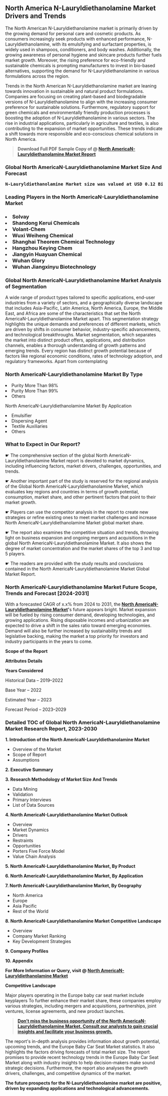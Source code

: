 <p> <h2>North America N-Lauryldiethanolamine Market Drivers and Trends</h2><p>The North American N-Lauryldiethanolamine market is primarily driven by the growing demand for personal care and cosmetic products. As consumers increasingly seek products with enhanced performance, N-Lauryldiethanolamine, with its emulsifying and surfactant properties, is widely used in shampoos, conditioners, and body washes. Additionally, the growing awareness of personal hygiene and skincare products further fuels market growth. Moreover, the rising preference for eco-friendly and sustainable chemicals is prompting manufacturers to invest in bio-based alternatives, supporting the demand for N-Lauryldiethanolamine in various formulations across the region.</p><p>Trends in the North American N-Lauryldiethanolamine market are leaning towards innovation in sustainable and natural product formulations. Companies are focusing on creating plant-based and biodegradable versions of N-Lauryldiethanolamine to align with the increasing consumer preference for sustainable solutions. Furthermore, regulatory support for green chemicals and environmentally friendly production processes is boosting the adoption of N-Lauryldiethanolamine in various sectors. The rise in industrial applications, particularly in agriculture and textiles, is also contributing to the expansion of market opportunities. These trends indicate a shift towards more responsible and eco-conscious chemical solutions in North America.</p></p><blockquote id="" class=""><strong>Download Full PDF Sample Copy of @&nbsp;<a href="https://www.verifiedmarketreports.com/download-sample/?rid=398326&utm_source=GitHub-Jan&utm_medium=280" target="_blank">North AmericaN-Lauryldiethanolamine Market Report</a>&nbsp;&nbsp;</strong></blockquote><h3 id="" class=""><strong>Global&nbsp;North AmericaN-Lauryldiethanolamine Market Size And Forecast</strong></h3><pre class="reader-text-block__code-block"><strong>N-Lauryldiethanolamine Market size was valued at USD 0.12 Billion in 2022 and is projected to reach USD 0.20 Billion by 2030, growing at a CAGR of 7.0% from 2024 to 2030.</strong></pre><h3 id="" class="">Leading Players in the&nbsp;North AmericaN-Lauryldiethanolamine Market</h3><h3 class=""></Li><Li>Solvay</Li><Li> Shandong Kerui Chemicals</Li><Li> Volant-Chem</Li><Li> Wuxi Weiheng Chemical</Li><Li> Shanghai Theorem Chemical Technology</Li><Li> Hangzhou Keying Chem</Li><Li> Jiangyin Huayuan Chemical</Li><Li> Wuhan Glory</Li><Li> Wuhan Jiangxinyu Biotechnology</h3><h3 id="" class="">Global&nbsp;North AmericaN-Lauryldiethanolamine Market Analysis of Segmentation</h3><p id="" class="">A wide range of product types tailored to specific applications, end-user industries from a variety of sectors, and a geographically diverse landscape that includes Asia-Pacific, Latin America, North America, Europe, the Middle East, and Africa are some of the characteristics that set the North AmericaN-Lauryldiethanolamine Market apart. This segmentation strategy highlights the unique demands and preferences of different markets, which are driven by shifts in consumer behavior, industry-specific advancements, and technological breakthroughs. Market segmentation, which separates the market into distinct product offers, applications, and distribution channels, enables a thorough understanding of growth patterns and emerging trends. Every region has distinct growth potential because of factors like regional economic conditions, rates of technology adoption, and regulatory frameworks. Apart from contemplating</p><h3 id="" class="">North AmericaN-Lauryldiethanolamine Market&nbsp;By Type</h3><p></Li><Li>Purity More Than 98%</Li><Li> Purity More Than 99%</Li><Li> Others</p><div class="" data-test-id=""><p>North AmericaN-Lauryldiethanolamine Market&nbsp;By Application</p></div><p class=""></Li><Li>Emulsifier</Li><Li> Dispersing Agent</Li><Li> Textile Auxiliaries</Li><Li> Others</p><div class="" data-test-id=""><h3><span class="">What to Expect in Our Report?</span></h3></div><div class="" data-test-id=""><p><span class="">☛ The comprehensive section of the global North AmericaN-Lauryldiethanolamine Market report is devoted to market dynamics, including influencing factors, market drivers, challenges, opportunities, and trends.</span></p></div><div class="" data-test-id=""><p><span class="">☛ Another important part of the study is reserved for the regional analysis of the Global North AmericaN-Lauryldiethanolamine Market, which evaluates key regions and countries in terms of growth potential, consumption, market share, and other pertinent factors that point to their market growth.</span></p></div><div class="" data-test-id=""><p><span class="">☛ Players can use the competitor analysis in the report to create new strategies or refine existing ones to meet market challenges and increase North AmericaN-Lauryldiethanolamine Market global market share.</span></p></div><div class="" data-test-id=""><p><span class="">☛ The report also examines the competitive situation and trends, throwing light on business expansion and ongoing mergers and acquisitions in the global North AmericaN-Lauryldiethanolamine Market. It also shows the degree of market concentration and the market shares of the top 3 and top 5 players.</span></p></div><div class="" data-test-id=""><p><span class="">☛ The readers are provided with the study results and conclusions contained in the North AmericaN-Lauryldiethanolamine Market Global Market Report.</span></p></div><div class="" data-test-id=""><h3><span class="">North AmericaN-Lauryldiethanolamine Market Future Scope, Trends and Forecast [2024-2031]</span></h3></div><div class="" data-test-id=""><p><span class="">With a forecasted CAGR of x.x% from 2024 to 2031, the <strong><a href="https://www.verifiedmarketreports.com/download-sample/?rid=398326&utm_source=GitHub-Jan&utm_medium=280" target="_blank">North AmericaN-Lauryldiethanolamine Market</a>'</strong>s future appears bright. Market expansion will be fueled by rising consumer demand, developing technologies, and growing applications. Rising disposable incomes and urbanization are expected to drive a shift in the sales ratio toward emerging economies. Demand will also be further increased by sustainability trends and legislative backing, making the market a top priority for investors and industry participants in the years to come.</span></p><p id="ember66" class="ember-view reader-text-block__paragraph"><strong>Scope of the Report</strong></p><p id="ember67" class="ember-view reader-text-block__paragraph"><strong>Attributes Details</strong></p><p id="ember68" class="ember-view reader-text-block__paragraph"><strong>Years Considered</strong></p><p id="ember69" class="ember-view reader-text-block__paragraph">Historical Data &ndash; 2019&ndash;2022</p><p id="ember70" class="ember-view reader-text-block__paragraph">Base Year &ndash; 2022</p><p id="ember71" class="ember-view reader-text-block__paragraph">Estimated Year &ndash; 2023</p><p id="ember72" class="ember-view reader-text-block__paragraph">Forecast Period &ndash; 2023&ndash;2029</p></div><h3 id="" class="">Detailed TOC of Global North AmericaN-Lauryldiethanolamine Market Research Report, 2023-2030</h3><p id="" class=""><strong>1. Introduction of the North AmericaN-Lauryldiethanolamine Market</strong></p><ul><li>Overview of the Market</li><li>Scope of Report</li><li>Assumptions</li></ul><p id="" class=""><strong>2. Executive Summary</strong></p><p id="" class=""><strong>3. Research Methodology of Market Size And Trends</strong></p><ul><li>Data Mining</li><li>Validation</li><li>Primary Interviews</li><li>List of Data Sources</li></ul><p id="" class=""><strong>4. North AmericaN-Lauryldiethanolamine Market Outlook</strong></p><ul><li>Overview</li><li>Market Dynamics</li><li>Drivers</li><li>Restraints</li><li>Opportunities</li><li>Porters Five Force Model</li><li>Value Chain Analysis</li></ul><p id="" class=""><strong>5. North AmericaN-Lauryldiethanolamine Market, By Product</strong></p><p id="" class=""><strong>6. North AmericaN-Lauryldiethanolamine Market, By Application</strong></p><p id="" class=""><strong>7. North AmericaN-Lauryldiethanolamine Market, By Geography</strong></p><ul><li>North America</li><li>Europe</li><li>Asia Pacific</li><li>Rest of the World</li></ul><p id="" class=""><strong>8. North AmericaN-Lauryldiethanolamine Market Competitive Landscape</strong></p><ul><li>Overview</li><li>Company Market Ranking</li><li>Key Development Strategies</li></ul><p id="" class=""><strong>9. Company Profiles</strong></p><p id="" class=""><strong>10. Appendix</strong></p><p><strong>For More Information or Query, visit&nbsp;@ <a href="https://www.verifiedmarketreports.com/product/n-lauryldiethanolamine-market/" target="_blank">North AmericaN-Lauryldiethanolamine Market</a></strong></p><p id="ember61" class="ember-view reader-text-block__paragraph"><strong>Competitive Landscape</strong></p><p id="ember62" class="ember-view reader-text-block__paragraph">Major players operating in the Europe baby car seat market include keyplayers To further enhance their market share, these companies employ various strategies, including mergers and acquisitions, partnerships, joint ventures, license agreements, and new product launches.</p><blockquote id="ember63" class="ember-view reader-text-block__blockquote"><strong><a href="https://www.verifiedmarketreports.com/download-sample/?rid=398326&utm_source=GitHub-Jan&utm_medium=280" target="_blank">Don&rsquo;t miss the business opportunity of the North AmericaN-Lauryldiethanolamine Market. Consult our analysts to gain crucial insights and facilitate your business growth.</a></strong></blockquote><p id="ember64" class="ember-view reader-text-block__paragraph">The report's in-depth analysis provides information about growth potential, upcoming trends, and the Europe Baby Car Seat Market statistics. It also highlights the factors driving forecasts of total market size. The report promises to provide recent technology trends in the Europe Baby Car Seat Market along with industry insights to help decision-makers make sound strategic decisions. Furthermore, the report also analyses the growth drivers, challenges, and competitive dynamics of the market.</p><p class="ember-view reader-text-block__paragraph"><strong><p>The future prospects for the N-Lauryldiethanolamine market are positive, driven by expanding applications and technological advancements.</p></body></html></strong></p>
